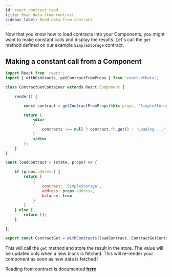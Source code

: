 ```yaml
---
id: react_contract_read
title: Read data from contract
sidebar_label: Read data from contract
---
```


Now that you know how to load contracts into your Components, you might want to make constant calls and display the results. Let's call the `get` method defined on our example `SimpleStorage` contract.

## Making a constant call from a Component 

```jsx
import React from 'react';
import { withContracts, getContractFromProps } from 'react-ethvtx';

class ContractGetContainer extends React.Component {

    render() {

        const contract = getContractFromProps(this.props, 'SimpleStorage', this.props.address);

        return (
            <div>
            {
                contracts !== null ? contract.fn.get() : 'Loading ...'
            }
            </div>
        );
    }
}

const loadContract = (state, props) => {

    if (props.address) {
        return [
            {
                contract: 'SimpleStorage',
                address: props.address,
                balance: true
            }
        ]
    } else {
        return [];
    }

};

export const ContractGet = withContracts(loadContract, ContractGetContainer);
```

This will call the `get` method and store the result in the store. The value will be updated only when a new block is fetched. This will re-render your component as soon as new data is fetched !

Reading from contract is documented [**here**](/ethvtx/docs/vtxcontract#call-constant-methods)

